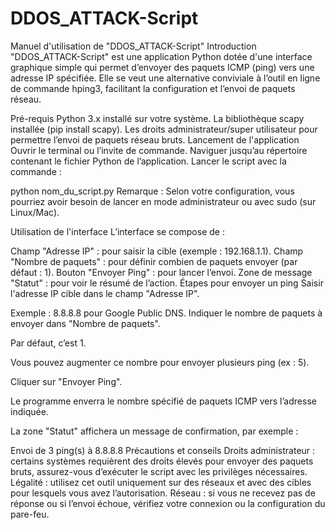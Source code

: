 # DDOS_ATTACK-Script

Manuel d'utilisation de "DDOS_ATTACK-Script"
Introduction
"DDOS_ATTACK-Script" est une application Python dotée d'une interface graphique simple qui permet d’envoyer des paquets ICMP (ping) vers une adresse IP spécifiée. Elle se veut une alternative conviviale à l’outil en ligne de commande hping3, facilitant la configuration et l’envoi de paquets réseau.

Pré-requis
Python 3.x installé sur votre système.
La bibliothèque scapy installée (pip install scapy).
Les droits administrateur/super utilisateur pour permettre l’envoi de paquets réseau bruts.
Lancement de l'application
Ouvrir le terminal ou l’invite de commande.
Naviguer jusqu’au répertoire contenant le fichier Python de l’application.
Lancer le script avec la commande :

python nom_du_script.py
Remarque : Selon votre configuration, vous pourriez avoir besoin de lancer en mode administrateur ou avec sudo (sur Linux/Mac).

Utilisation de l'interface
L’interface se compose de :

Champ "Adresse IP" : pour saisir la cible (exemple : 192.168.1.1).
Champ "Nombre de paquets" : pour définir combien de paquets envoyer (par défaut : 1).
Bouton "Envoyer Ping" : pour lancer l’envoi.
Zone de message "Statut" : pour voir le résumé de l’action.
Étapes pour envoyer un ping
Saisir l'adresse IP cible dans le champ "Adresse IP".

Exemple : 8.8.8.8 pour Google Public DNS.
Indiquer le nombre de paquets à envoyer dans "Nombre de paquets".

Par défaut, c’est 1.

Vous pouvez augmenter ce nombre pour envoyer plusieurs ping (ex : 5).

Cliquer sur "Envoyer Ping".

Le programme enverra le nombre spécifié de paquets ICMP vers l’adresse indiquée.

La zone "Statut" affichera un message de confirmation, par exemple :


Envoi de 3 ping(s) à 8.8.8.8
Précautions et conseils
Droits administrateur : certains systèmes requièrent des droits élevés pour envoyer des paquets bruts, assurez-vous d’exécuter le script avec les privilèges nécessaires.
Légalité : utilisez cet outil uniquement sur des réseaux et avec des cibles pour lesquels vous avez l’autorisation.
Réseau : si vous ne recevez pas de réponse ou si l’envoi échoue, vérifiez votre connexion ou la configuration du pare-feu.
